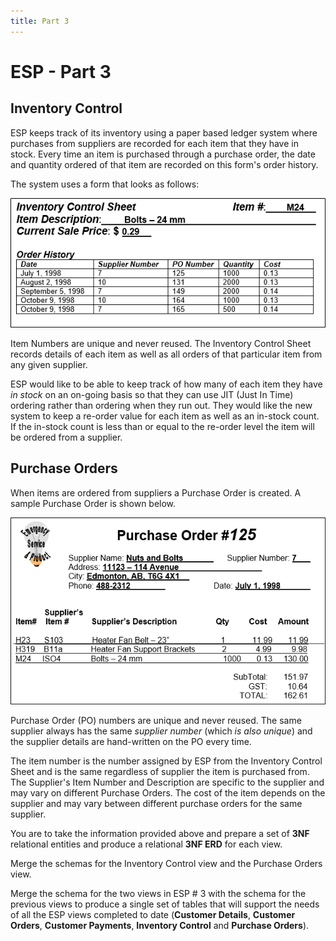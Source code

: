```yaml
---
title: Part 3
---
```

# ESP - Part 3

## Inventory Control

ESP keeps track of its inventory using a paper based ledger system where purchases from suppliers are recorded for each item that they have in stock. Every time an item is purchased through a purchase order, the date and quantity ordered of that item are recorded on this form's order history.

The system uses a form that looks as follows:

![](./ESP-3-Inventory-Control-View.png)

Item Numbers are unique and never reused. The Inventory Control Sheet records details of each item as well as all orders of that particular item from any given supplier.

ESP would like to be able to keep track of how many of each item they have *in stock* on an on-going basis so that they can use JIT (Just In Time) ordering rather than ordering when they run out. They would like the new system to keep a re-order value for each item as well as an in-stock count. If the in-stock count is less than or equal to the re-order level the item will be ordered from a supplier.

## Purchase Orders

When items are ordered from suppliers a Purchase Order is created. A sample Purchase Order is shown below.

![Purchase Orders](./ESP-3-Purchase-Orders-View.png)

Purchase Order (PO) numbers are unique and never reused. The same supplier always has the same *supplier number* (which *is also unique*) and the supplier details are hand-written on the PO every time.

The item number is the number assigned by ESP from the Inventory Control Sheet and is the same regardless of supplier the item is purchased from. The Supplier's Item Number and Description are specific to the supplier and may vary on different Purchase Orders. The cost of the item depends on the supplier and may vary between different purchase orders for the same supplier.

You are to take the information provided above and prepare a set of **3NF** relational entities and produce a relational **3NF ERD** for each view.

Merge the schemas for the Inventory Control view and the Purchase Orders view.

Merge the schema for the two views in ESP # 3 with the schema for the previous views to produce a single set of tables that will support the needs of all the ESP views completed to date (**Customer Details**, **Customer Orders**, **Customer Payments**, **Inventory Control** and **Purchase Orders**).
